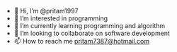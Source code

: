 - 👋 Hi, I’m @pritam1997
- 👀 I’m interested in programming
- 🌱 I’m currently learning programming and algorithm
- 💞️ I’m looking to collaborate on software development
- 📫 How to reach me pritam7387@hotmail.com

<!---
pritam1997/pritam1997 is a ✨ special ✨ repository because its `README.md` (this file) appears on your GitHub profile.
You can click the Preview link to take a look at your changes.
--->
